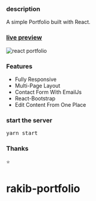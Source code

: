 ### description

A simple Portfolio built with React. 

### [live preview](https://rakibdev.netlify.app/)

![react portfolio](src/assets/images/react%20portfolio%20gif.gif)


### Features

- Fully Responsive
- Multi-Page Layout
- Contact Form With EmailJs
- React-Bootstrap
- Edit Content From One Place

### start the server

<pre>yarn start</pre>

### Thanks
 ⭐ 
 


# rakib-portfolio
